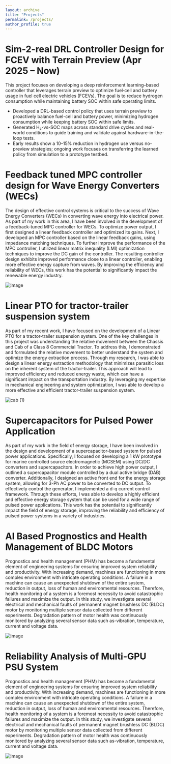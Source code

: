 ```yaml
---
layout: archive
title: "Projects"
permalink: /projects/
author_profile: true
---
```



Sim-2-real DRL Controller Design for FCEV with Terrain Preview (Apr 2025 – Now)
======================================================================
This project focuses on developing a deep reinforcement learning–based controller that leverages terrain preview to optimize fuel‐cell and battery usage in fuel cell electric vehicles (FCEVs). The goal is to reduce hydrogen consumption while maintaining battery SOC within safe operating limits.

- Developed a DRL-based control policy that uses terrain preview to proactively balance fuel-cell and battery power, minimizing hydrogen consumption while keeping battery SOC within safe limits.
- Generated H₂-vs-SOC maps across standard drive cycles and real-world conditions to guide training and validate against hardware-in-the-loop tests.
- Early results show a 10–15% reduction in hydrogen use versus no-preview strategies; ongoing work focuses on transferring the learned policy from simulation to a prototype testbed.



Feedback tuned MPC controller design for Wave Energy Converters (WECs)
======================================================================
The design of effective control systems is critical to the success of Wave Energy Converters (WECs) in converting wave energy into electrical power. As part of my work in this area, I have been involved in the development of a feedback-tuned MPC controller for WECs. To optimize power output, I first designed a linear feedback controller and optimized its gains. Next, I developed an MPC controller based on the linear feedback gains, using impedance matching techniques. To further improve the performance of the MPC controller, I utilized linear matrix inequality (LMI) optimization techniques to improve the DC gain of the controller. The resulting controller design exhibits improved performance close to a linear controller, enabling more effective energy capture from waves. By improving the efficiency and reliability of WECs, this work has the potential to significantly impact the renewable energy industry.

![image](https://user-images.githubusercontent.com/116129150/236619888-93a3d6de-dc19-4d46-8510-02fbf1dbf64f.png)


Linear PTO for tractor-trailer suspension system
======================================================================
As part of my recent work, I have focused on the development of a Linear PTO for a tractor-trailer suspension system. One of the key challenges in this project was understanding the relative movement between the Chassis and Cab of a Class 8 Commercial Tractor. To address this, I demonstrated and formulated the relative movement to better understand the system and optimize the energy extraction process. Through my research, I was able to design a linear energy extraction methodology that minimizes parasitic loss on the inherent system of the tractor-trailer. This approach will lead to improved efficiency and reduced energy waste, which can have a significant impact on the transportation industry. By leveraging my expertise in mechanical engineering and system optimization, I was able to develop a more effective and efficient tractor-trailer suspension system.

![cab (1)](https://user-images.githubusercontent.com/116129150/236620105-5971ae00-2441-44cb-b70f-4bd064b451fa.png)


Supercapacitors for Pulsed Power Application
======================================================================
As part of my work in the field of energy storage, I have been involved in the design and development of a supercapacitor-based system for pulsed power applications. Specifically, I focused on developing a 1 kW prototype for marine controlled source electromagnetic (MCSEM) using DC/DC converters and supercapacitors. In order to achieve high power output, I outlined a supercapacitor module controlled by a dual active bridge (DAB) converter. Additionally, I designed an active front end for the energy storage system, allowing for 3-Ph AC power to be converted to DC output. To effectively control the generator, I implemented a d-q current control framework. Through these efforts, I was able to develop a highly efficient and effective energy storage system that can be used for a wide range of pulsed power applications. This work has the potential to significantly impact the field of energy storage, improving the reliability and efficiency of pulsed power systems in a variety of industries.



AI Based Prognostics and Health Management of BLDC Motors 
==========================================================

Prognostics and health management (PHM) has become a fundamental element of engineering systems for ensuring improved system reliability and productivity. With increasing demand, machines are functioning in more complex environment with intricate operating conditions. A failure in a machine can cause an unexpected shutdown of the entire system, reduction in output, loss of human and environmental resources. Therefore, health monitoring of a system is a foremost necessity to avoid catastrophic failures and maximize the output. In this study, we investigate several electrical and mechanical faults of permanent magnet brushless DC (BLDC) motor by monitoring multiple sensor data collected from different experiments. Degradation pattern of motor health was continuously monitored by analyzing several sensor data such as-vibration, temperature, current and voltage data.

![image](https://user-images.githubusercontent.com/116129150/236619701-a2e81274-69b5-439b-a753-0f2bf98d5db1.png)


Reliability Analysis of Multi-GPU PSU System 
==========================================================

Prognostics and health management (PHM) has become a fundamental element of engineering systems for ensuring improved system reliability and productivity. With increasing demand, machines are functioning in more complex environment with intricate operating conditions. A failure in a machine can cause an unexpected shutdown of the entire system, reduction in output, loss of human and environmental resources. Therefore, health monitoring of a system is a foremost necessity to avoid catastrophic failures and maximize the output. In this study, we investigate several electrical and mechanical faults of permanent magnet brushless DC (BLDC) motor by monitoring multiple sensor data collected from different experiments. Degradation pattern of motor health was continuously monitored by analyzing several sensor data such as-vibration, temperature, current and voltage data.

![image](https://user-images.githubusercontent.com/116129150/236619710-7a231c35-bce4-41a6-bc9c-d3c913d0b0c4.png)
